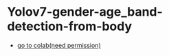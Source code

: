 # Yolov7-gender-age_band-detection-from-body
* [go to colab(need permission)](https://colab.research.google.com/drive/1s1ugepJUONKaEaBJ_s1X5IXIb9ZLXGQN?usp=sharing)
